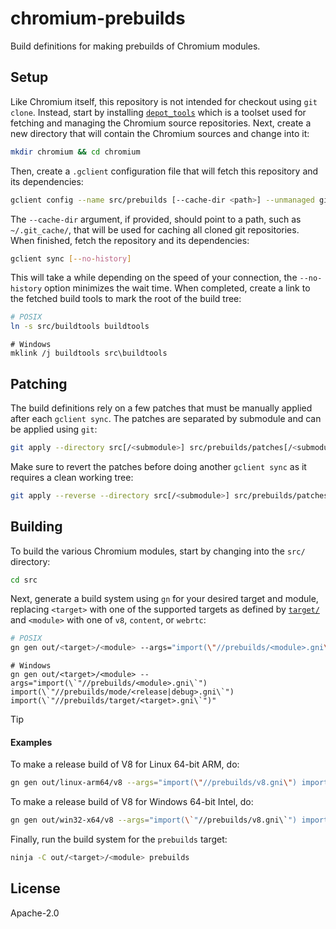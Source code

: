 # chromium-prebuilds

Build definitions for making prebuilds of Chromium modules.

## Setup

Like Chromium itself, this repository is not intended for checkout using `git clone`. Instead, start by installing [`depot_tools`](https://commondatastorage.googleapis.com/chrome-infra-docs/flat/depot_tools/docs/html/depot_tools_tutorial.html#_setting_up) which is a toolset used for fetching and managing the Chromium source repositories. Next, create a new directory that will contain the Chromium sources and change into it:

```sh
mkdir chromium && cd chromium
```

Then, create a `.gclient` configuration file that will fetch this repository and its dependencies:

```sh
gclient config --name src/prebuilds [--cache-dir <path>] --unmanaged git@github.com:holepunchto/chromium-prebuilds.git
```

The `--cache-dir` argument, if provided, should point to a path, such as `~/.git_cache/`, that will be used for caching all cloned git repositories. When finished, fetch the repository and its dependencies:

```sh
gclient sync [--no-history]
```


This will take a while depending on the speed of your connection, the `--no-history` option minimizes the wait time. When completed, create a link to the fetched build tools to mark the root of the build tree:

```sh
# POSIX
ln -s src/buildtools buildtools
```

```pwsh
# Windows
mklink /j buildtools src\buildtools
```

## Patching

The build definitions rely on a few patches that must be manually applied after each `gclient sync`. The patches are separated by submodule and can be applied using `git`:

```sh
git apply --directory src[/<submodule>] src/prebuilds/patches[/<submodule>]/*.patch
```

Make sure to revert the patches before doing another `gclient sync` as it requires a clean working tree:

```sh
git apply --reverse --directory src[/<submodule>] src/prebuilds/patches[/<submodule>]/*.patch
```

## Building

To build the various Chromium modules, start by changing into the `src/` directory:

```sh
cd src
```

Next, generate a build system using `gn` for your desired target and module, replacing `<target>` with one of the supported targets as defined by [`target/`](target/) and `<module>` with one of `v8`, `content`, or `webrtc`:

```sh
# POSIX
gn gen out/<target>/<module> --args="import(\"//prebuilds/<module>.gni\") import(\"//prebuilds/mode/<release|debug>.gni\") import(\"//prebuilds/target/<target>.gni\")"
```

```pwsh
# Windows
gn gen out/<target>/<module> --args="import(\`"//prebuilds/<module>.gni\`") import(\`"//prebuilds/mode/<release|debug>.gni\`") import(\`"//prebuilds/target/<target>.gni\`")"
```

> [!TIP]
>
> #### Examples
>
> To make a release build of V8 for Linux 64-bit ARM, do:
>
> ```sh
> gn gen out/linux-arm64/v8 --args="import(\"//prebuilds/v8.gni\") import(\"//prebuilds/mode/release.gni\") import(\"//prebuilds/target/linux-arm64.gni\")"
> ```
>
> To make a release build of V8 for Windows 64-bit Intel, do:
>
> ```sh
> gn gen out/win32-x64/v8 --args="import(\`"//prebuilds/v8.gni\`") import(\`"//prebuilds/mode/release.gni\`") import(\`"//prebuilds/target/win32-x64.gni\`")"
> ```

Finally, run the build system for the `prebuilds` target:

```sh
ninja -C out/<target>/<module> prebuilds
```

## License

Apache-2.0
